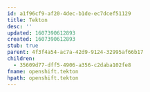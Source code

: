 ```yaml
---
id: a1f96cf9-af20-4dec-b1de-ec7dcef51129
title: Tekton
desc: ''
updated: 1607390612893
created: 1607390612893
stub: true
parent: 4f3f4a54-ac7a-42d9-9124-32995af66b17
children:
  - 35609d77-dff5-4906-a356-c2daba102fe8
fname: openshift.tekton
hpath: openshift.tekton
---
```



